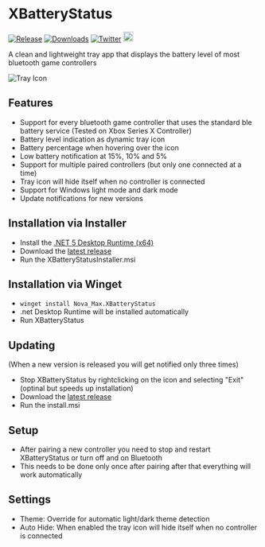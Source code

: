 # XBatteryStatus
[![Release](https://img.shields.io/github/release/tommaier123/XBatteryStatus.svg)](https://github.com/tommaier123/XBatteryStatus/releases/latest)
[![Downloads](https://img.shields.io/github/downloads/tommaier123/XBatteryStatus/total)](https://github.com/tommaier123/XBatteryStatus/releases/latest)
[![Twitter](https://img.shields.io/twitter/follow/Nova_Max_?style=social)](https://twitter.com/Nova_Max_)
[<img src="https://ko-fi.com/img/githubbutton_sm.svg" height="20">](https://ko-fi.com/W7W6PHPZ3)

A clean and lightweight tray app that displays the battery level of most bluetooth game controllers

![Tray Icon](/Icons/icon100.png)

## Features 
* Support for every bluetooth game controller that uses the standard ble battery service (Tested on Xbox Series X Controller)
* Battery level indication as dynamic tray icon
* Battery percentage when hovering over the icon
* Low battery notification at 15%, 10% and 5%
* Support for multiple paired controllers (but only one connected at a time)
* Tray icon will hide itself when no controller is connected
* Support for Windows light mode and dark mode
* Update notifications for new versions

## Installation via Installer
* Install the [.NET 5 Desktop Runtime (x64)](https://dotnet.microsoft.com/download/dotnet/5.0)
* Download the [latest release](https://github.com/tommaier123/XBatteryStatus/releases/latest)
* Run the XBatteryStatusInstaller.msi

## Installation via Winget
* ```winget install Nova_Max.XBatteryStatus```
* .net Desktop Runtime will be installed automatically
* Run XBatteryStatus

## Updating
(When a new version is released you will get notified only three times)
* Stop XBatteryStatus by rightclicking on the icon and selecting "Exit" (optinal but speeds up installation)
* Download the [latest release](https://github.com/tommaier123/XBatteryStatus/releases/latest)
* Run the install.msi

## Setup
* After pairing a new controller you need to stop and restart XBatteryStatus or turn off and on Bluetooth
* This needs to be done only once after pairing after that everything will work automatically

## Settings
* Theme: Override for automatic light/dark theme detection
* Auto Hide: When enabled the tray icon will hide itself when no controller is connected
